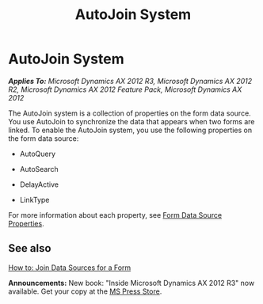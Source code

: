 ﻿---
title: AutoJoin System
TOCTitle: AutoJoin System
ms:assetid: a7fffbb0-c7f1-44e2-9784-4fc6a6c15935
ms:mtpsurl: https://msdn.microsoft.com/en-us/library/Aa852141(v=AX.60)
ms:contentKeyID: 35248496
ms.date: 05/18/2015
mtps_version: v=AX.60
---

# AutoJoin System 


_**Applies To:** Microsoft Dynamics AX 2012 R3, Microsoft Dynamics AX 2012 R2, Microsoft Dynamics AX 2012 Feature Pack, Microsoft Dynamics AX 2012_

The AutoJoin system is a collection of properties on the form data source. You use AutoJoin to synchronize the data that appears when two forms are linked. To enable the AutoJoin system, you use the following properties on the form data source:

  - AutoQuery

  - AutoSearch

  - DelayActive

  - LinkType

For more information about each property, see [Form Data Source Properties](form-data-source-properties.md).

## See also

[How to: Join Data Sources for a Form](how-to-join-data-sources-for-a-form.md)

  
**Announcements:** New book: "Inside Microsoft Dynamics AX 2012 R3" now available. Get your copy at the [MS Press Store](https://www.microsoftpressstore.com/store/inside-microsoft-dynamics-ax-2012-r3-9780735685109).

